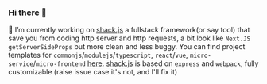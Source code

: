 ### Hi there 👋


  🔭 I’m currently working on [shack.js](https://github.com/shack-js/shack.js) a fullstack framework(or say tool) that save you from coding http server and http requests, a bit look like `Next.JS getServerSideProps` but more clean and less buggy. You can find project templates for `commonjs`/`modulejs`/`typescript`, `react`/`vue`, `micro-service`/`micro-frontend` [here](https://github.com/fullstack-boilerplates). [shack.js](https://github.com/shack-js/shack.js) is based on `express` and `webpack`, fully customizable (raise issue case it's not, and I'll fix it)

